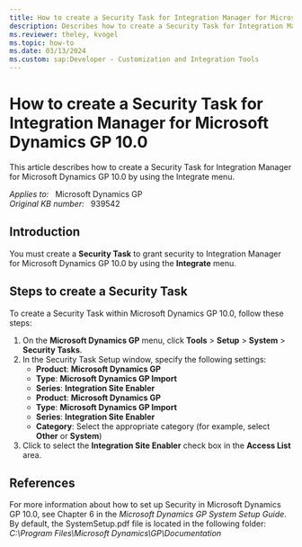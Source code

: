 ```yaml
---
title: How to create a Security Task for Integration Manager for Microsoft Dynamics GP 10.0
description: Describes how to create a Security Task for Integration Manager for Microsoft Dynamics GP 10.0 by using the Integrate menu.
ms.reviewer: theley, kvogel
ms.topic: how-to
ms.date: 03/13/2024
ms.custom: sap:Developer - Customization and Integration Tools
---
```

# How to create a Security Task for Integration Manager for Microsoft Dynamics GP 10.0

This article describes how to create a Security Task for Integration Manager for Microsoft Dynamics GP 10.0 by using the Integrate menu.

_Applies to:_ &nbsp; Microsoft Dynamics GP  
_Original KB number:_ &nbsp; 939542

## Introduction

You must create a **Security Task** to grant security to Integration Manager for Microsoft Dynamics GP 10.0 by using the **Integrate** menu.

## Steps to create a Security Task

To create a Security Task within Microsoft Dynamics GP 10.0, follow these steps:

1. On the **Microsoft Dynamics GP** menu, click **Tools** > **Setup** > **System** > **Security Tasks**.
2. In the Security Task Setup window, specify the following settings:
   - **Product**: **Microsoft Dynamics GP**  
   - **Type**: **Microsoft Dynamics GP Import**  
   - **Series**: **Integration Site Enabler**  
   - **Product**: **Microsoft Dynamics GP**  
   - **Type**: **Microsoft Dynamics GP Import**  
   - **Series**: **Integration Site Enabler**  
   - **Category**: Select the appropriate category (for example, select **Other** or **System**)
3. Click to select the **Integration Site Enabler** check box in the **Access List** area.

## References

For more information about how to set up Security in Microsoft Dynamics GP 10.0, see Chapter 6 in the *Microsoft Dynamics GP System Setup Guide*. By default, the SystemSetup.pdf file is located in the following folder:  
*C:\Program Files\Microsoft Dynamics\GP\Documentation*
